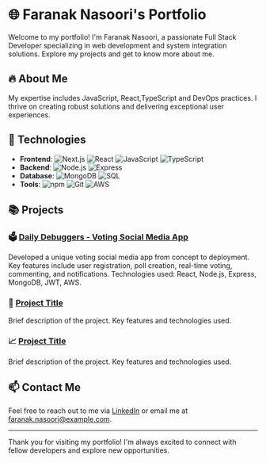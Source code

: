 # 🌐 Faranak Nasoori's Portfolio

Welcome to my portfolio! I'm Faranak Nasoori, a passionate Full Stack Developer specializing in web development and system integration solutions. Explore my projects and get to know more about me.

## 🔥 About Me

 My expertise includes JavaScript, React,TypeScript and DevOps practices. I thrive on creating robust solutions and delivering exceptional user experiences.

## 🚀 Technologies

- **Frontend**: ![Next.js](https://img.shields.io/badge/-Next.js-000000?logo=next.js&logoColor=white&style=flat-square) ![React](https://img.shields.io/badge/-React-61DAFB?logo=react&logoColor=white&style=flat-square) ![JavaScript](https://img.shields.io/badge/-JavaScript-F7DF1E?logo=javascript&logoColor=black&style=flat-square) ![TypeScript](https://img.shields.io/badge/-TypeScript-3178C6?logo=typescript&logoColor=white&style=flat-square)
- **Backend**: ![Node.js](https://img.shields.io/badge/-Node.js-339933?logo=node.js&logoColor=white&style=flat-square) ![Express](https://img.shields.io/badge/-Express-000000?logo=express&logoColor=white&style=flat-square)
- **Database**: ![MongoDB](https://img.shields.io/badge/-MongoDB-47A248?logo=mongodb&logoColor=white&style=flat-square) ![SQL](https://img.shields.io/badge/-SQL-4479A1?logo=postgresql&logoColor=white&style=flat-square)
- **Tools**: ![npm](https://img.shields.io/badge/-npm-CB3837?logo=npm&logoColor=white&style=flat-square) ![Git](https://img.shields.io/badge/-Git-F05032?logo=git&logoColor=white&style=flat-square) ![AWS](https://img.shields.io/badge/-AWS-232F3E?logo=amazon-aws&logoColor=white&style=flat-square)

## 📚 Projects

### 🗳️ [Daily Debuggers - Voting Social Media App](https://github.com/your-username/daily-debuggers)
Developed a unique voting social media app from concept to deployment. Key features include user registration, poll creation, real-time voting, commenting, and notifications. Technologies used: React, Node.js, Express, MongoDB, JWT, AWS.

### 💼 [Project Title](https://github.com/your-username/project-title)
Brief description of the project. Key features and technologies used.

### 📈 [Project Title](https://github.com/your-username/project-title)
Brief description of the project. Key features and technologies used.

## 📫 Contact Me

Feel free to reach out to me via [LinkedIn](https://www.linkedin.com/in/faranak-nasoori) or email me at faranak.nasoori@example.com.

---

Thank you for visiting my portfolio! I'm always excited to connect with fellow developers and explore new opportunities.

